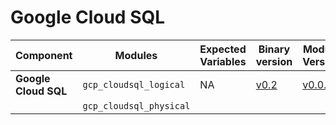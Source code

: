 # Google Cloud SQL 

| **Component**    | **Modules**           | **Expected Variables** | **Binary version** |  **Module Version**                                                                            | **Changelog**                                                              |
|------------------|-----------------------|--------------------------|--------------------|------------------------------------------------------------------------------------------------|----------------------------------------------------------------------------|
| **Google Cloud SQL** | `gcp_cloudsql_logical`  | NA                       | [v0.2](https://last9.jfrog.io/ui/native/last9-openmetrics-exporter/release-v0.2/)             |  [v0.0.1](https://github.com/last9/openmetrics-registry/releases/download/v0.0.1/gcp_stackdriver_cloudsql_v0.0.1.hcl) | [Changelog](https://github.com/last9/openmetrics-registry/blob/master/gcp/stackdriver/cloudsql/CHANGELOG.md) |
|                  | `gcp_cloudsql_physical` |

